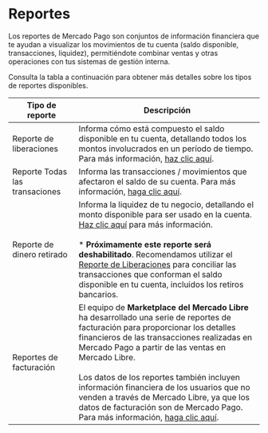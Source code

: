 # Reportes

Los reportes de Mercado Pago son conjuntos de información financiera que te ayudan a visualizar los movimientos de tu cuenta (saldo disponible, transacciones, liquidez), permitiéndote combinar ventas y otras operaciones con tus sistemas de gestión interna.

Consulta la tabla a continuación para obtener más detalles sobre los tipos de reportes disponibles.

| Tipo de reporte | Descripción |
|---|---|
| Reporte de liberaciones| Informa cómo está compuesto el saldo disponible en tu cuenta, detallando todos los montos involucrados en un período de tiempo. Para más información, [haz clic aquí](https://www.mercadopago.com.br/developers/es/guides/manage-account/reports/released-money/introduction).|
| Reporte Todas las transaciones| Informa las transacciones / movimientos que afectaron el saldo de su cuenta. Para más información, [haga clic aquí](https://www.mercadopago.com.br/developers/es/guides/manage-account/reports/account-money/introduction).|
| Reporte de dinero retirado| Informa la liquidez de tu negocio, detallando el monto disponible para ser usado en la cuenta. [Haz clic aquí](https://www.mercadopago.com.br/developers/es/guides/manage-account/reports/available-money/introduction) para más información. <br><br>* **Próximamente este reporte será deshabilitado**. Recomendamos utilizar el [Reporte de Liberaciones](https://dev.mercadopago.com.br:8443/developers/es/guides/manage-account/reports/released-money/introduction) para conciliar las transacciones que conforman el saldo disponible en tu cuenta, incluidos los retiros bancarios.|
| Reportes de facturación| El equipo de **Marketplace del Mercado Libre** ha desarrollado una serie de reportes de facturación para proporcionar los detalles financieros de las transacciones realizadas en Mercado Pago a partir de las ventas en Mercado Libre. <br><br>Los datos de los reportes también incluyen información financiera de los usuarios que no venden a través de Mercado Libre, ya que los datos de facturación son de Mercado Pago. Para más información, [haga clic aquí](https://developers.mercadolibre.com.ar/es_ar/reportes-de-facturacion).|